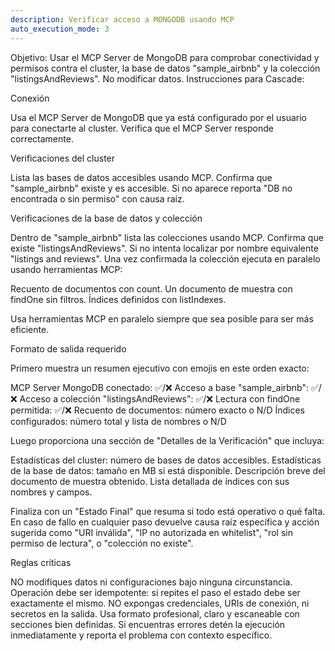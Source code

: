 ```yaml
---
description: Verificar acceso a MONGODB usando MCP
auto_execution_mode: 3
---
```


Objetivo:
Usar el MCP Server de MongoDB para comprobar conectividad y permisos contra el cluster, la base de datos "sample_airbnb" y la colección "listingsAndReviews". No modificar datos.
Instrucciones para Cascade:

Conexión

Usa el MCP Server de MongoDB que ya está configurado por el usuario para conectarte al cluster.
Verifica que el MCP Server responde correctamente.


Verificaciones del cluster

Lista las bases de datos accesibles usando MCP.
Confirma que "sample_airbnb" existe y es accesible.
Si no aparece reporta "DB no encontrada o sin permiso" con causa raíz.


Verificaciones de la base de datos y colección

Dentro de "sample_airbnb" lista las colecciones usando MCP.
Confirma que existe "listingsAndReviews". Si no intenta localizar por nombre equivalente "listings and reviews".
Una vez confirmada la colección ejecuta en paralelo usando herramientas MCP:

Recuento de documentos con count.
Un documento de muestra con findOne sin filtros.
Índices definidos con listIndexes.


Usa herramientas MCP en paralelo siempre que sea posible para ser más eficiente.


Formato de salida requerido

Primero muestra un resumen ejecutivo con emojis en este orden exacto:

MCP Server MongoDB conectado: ✅/❌
Acceso a base "sample_airbnb": ✅/❌
Acceso a colección "listingsAndReviews": ✅/❌
Lectura con findOne permitida: ✅/❌
Recuento de documentos: número exacto o N/D
Índices configurados: número total y lista de nombres o N/D


Luego proporciona una sección de "Detalles de la Verificación" que incluya:

Estadísticas del cluster: número de bases de datos accesibles.
Estadísticas de la base de datos: tamaño en MB si está disponible.
Descripción breve del documento de muestra obtenido.
Lista detallada de índices con sus nombres y campos.


Finaliza con un "Estado Final" que resuma si todo está operativo o qué falta.
En caso de fallo en cualquier paso devuelve causa raíz específica y acción sugerida como "URI inválida", "IP no autorizada en whitelist", "rol sin permiso de lectura", o "colección no existe".


Reglas críticas

NO modifiques datos ni configuraciones bajo ninguna circunstancia.
Operación debe ser idempotente: si repites el paso el estado debe ser exactamente el mismo.
NO expongas credenciales, URIs de conexión, ni secretos en la salida.
Usa formato profesional, claro y escaneable con secciones bien definidas.
Si encuentras errores detén la ejecución inmediatamente y reporta el problema con contexto específico.